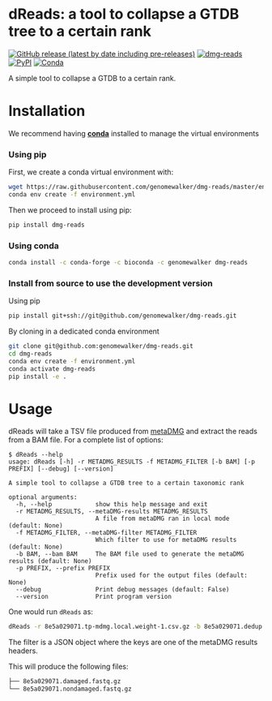 
# dReads: a tool to collapse a GTDB tree to a certain rank


[![GitHub release (latest by date including pre-releases)](https://img.shields.io/github/v/release/genomewalker/dmg-reads?include_prereleases&label=version)](https://github.com/genomewalker/dmg-reads/releases) [![dmg-reads](https://github.com/genomewalker/dmg-reads/workflows/dReads_ci/badge.svg)](https://github.com/genomewalker/dmg-reads/actions) [![PyPI](https://img.shields.io/pypi/v/dmg-reads)](https://pypi.org/project/dmg-reads/) [![Conda](https://img.shields.io/conda/v/genomewalker/dmg-reads)](https://anaconda.org/genomewalker/dmg-reads)

A simple tool to collapse a GTDB to a certain rank.

# Installation

We recommend having [**conda**](https://docs.conda.io/en/latest/) installed to manage the virtual environments

### Using pip

First, we create a conda virtual environment with:

```bash
wget https://raw.githubusercontent.com/genomewalker/dmg-reads/master/environment.yml
conda env create -f environment.yml
```

Then we proceed to install using pip:

```bash
pip install dmg-reads
```

### Using conda

```bash
conda install -c conda-forge -c bioconda -c genomewalker dmg-reads
```

### Install from source to use the development version

Using pip

```bash
pip install git+ssh://git@github.com/genomewalker/dmg-reads.git
```

By cloning in a dedicated conda environment

```bash
git clone git@github.com:genomewalker/dmg-reads.git
cd dmg-reads
conda env create -f environment.yml
conda activate dmg-reads
pip install -e .
```


# Usage

dReads will take a TSV file produced from [metaDMG](https://metadmg-dev.github.io/metaDMG-core/) and extract the reads from a BAM file. 
For a complete list of options:

```
$ dReads --help
usage: dReads [-h] -r METADMG_RESULTS -f METADMG_FILTER [-b BAM] [-p PREFIX] [--debug] [--version]

A simple tool to collapse a GTDB tree to a certain taxonomic rank

optional arguments:
  -h, --help            show this help message and exit
  -r METADMG_RESULTS, --metaDMG-results METADMG_RESULTS
                        A file from metaDMG ran in local mode (default: None)
  -f METADMG_FILTER, --metaDMG-filter METADMG_FILTER
                        Which filter to use for metaDMG results (default: None)
  -b BAM, --bam BAM     The BAM file used to generate the metaDMG results (default: None)
  -p PREFIX, --prefix PREFIX
                        Prefix used for the output files (default: None)
  --debug               Print debug messages (default: False)
  --version             Print program version
```

One would run `dReads` as:

```bash
dReads -r 8e5a029071.tp-mdmg.local.weight-1.csv.gz -b 8e5a029071.dedup.filtered.bam -f '{ "Bayesian_D_max": 0.1, "Bayesian_z": 2.5 }' -b 8e5a029071.dedup.filtered.bam  --only-damaged
```

The filter is a JSON object where the keys are one of the metaDMG results headers.

This will produce the following files:

```bash
├── 8e5a029071.damaged.fastq.gz 
└── 8e5a029071.nondamaged.fastq.gz
```



